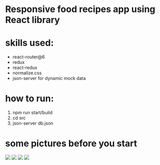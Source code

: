 # Responsive food recipes app using React library

# skills used:
+ react-router@6
+ redux
+ react-redux
+ normalize.css
+ json-server for dynamic mock data

# how to run:
1. npm run start/build
2. cd src
3. json-server db.json

# some pictures before you start
![](../../../Downloads/1.png)
![](../../../Downloads/2.png)
![](../../../Downloads/3.png)
![](../../../Downloads/4.png)
